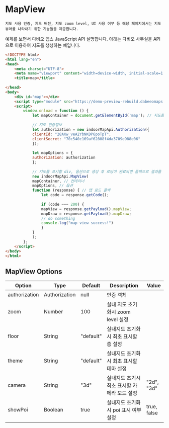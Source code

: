 # MapView

~~~
지도 사용 인증, 지도 버전, 지도 zoom level, UI 사용 여부 등 해당 페이지에서는 지도 뷰어를 나타내기 위한 기능들을 제공합니다.
~~~



예제를 보면서 다비오 맵스 JavaScript API 설명합니다. 아래는 다비오 사무실을 API으로 이용하여 지도를 생성하는 예입니다.

~~~html
<!DOCTYPE html>
<html lang="en">
<head>
    <meta charset="UTF-8">
    <meta name="viewport" content="width=device-width, initial-scale=1.0">
    <title>map</title>
    
</head>
<body>
    <div id="map"></div>
    <script type="module" src="https://demo-preview-rebuild.dabeeomaps.com/jsMapAPI.js"></script>
    <script>
        window.onload = function () {
            let mapContainer = document.getElementById('map'); // 지도를 표시할 div
        
            // 지도 인증정보
            let authorization = new indoorMapApi.Authorization({
            clientId: "28AXw_veA2YbNKDP6poTpT",
            clientSecret: "70c540c169af62808f4da3709e988e06"
            });
        
            let mapOptions = {
            authorization: authorization
            };
        
            // 지도를 표시할 div, 옵션으로 생성 후 로딩이 완료되면 콜백으로 결과를 리턴합니다
            new indoorMapApi.MapView(
            mapContainer, // 컨테이너
            mapOptions, // 옵션
            function (response) { // 맵 로드 콜백
                let code = response.getCode();
        
                if (code === 200) {
                mapView = response.getPayload().mapView;
                mapDraw = response.getPayload().mapDraw;
                // do something
                console.log("map view success!")
                }
            }
            );
        };
    </script>
</body>
</html>
~~~



## MapView Options
| **Option**       | **Type**      | **Default**         | **Description**                          | **Value**                          |
| ---------------- | ------------- | ------------------- | ---------------------------------- | -------------------------------- |
| authorization    | Authorization | null                | 인증 객체                           | |
| zoom             | Number        | 100                 | 실내 지도 초기화시 zoom level 설정  | | 
| floor       | String        | "default"           | 실내지도 초기화시 최초 표시할 층 설정       | |
| theme       | String        | "default"           | 실내지도 초기화시 최초 표시할 테마  설정      | |
| camera       | String        | "3d"           | 실내지도 초기시 최초 표시할 카메라 모드  설정  | "2d", "3d"|
| showPoi     | Boolean       | true               | 실내지도 초기화시 poi 표시 여부 설정    | true, false |



